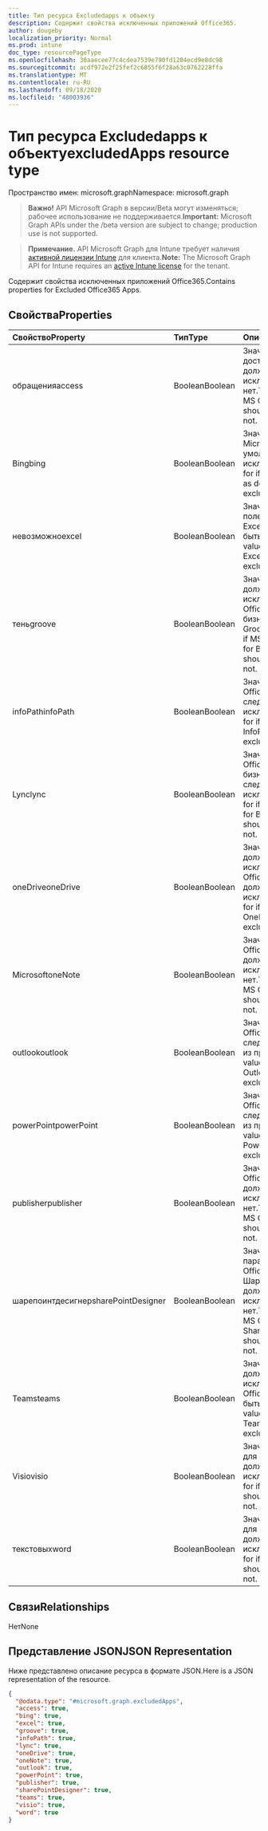 ```yaml
---
title: Тип ресурса Excludedapps к объекту
description: Содержит свойства исключенных приложений Office365.
author: dougeby
localization_priority: Normal
ms.prod: intune
doc_type: resourcePageType
ms.openlocfilehash: 30aaecee77c4cdea7539e790fd1204ecd9e8dc98
ms.sourcegitcommit: acdf972e2f25fef2c6855f6f28a63c0762228ffa
ms.translationtype: MT
ms.contentlocale: ru-RU
ms.lasthandoff: 09/18/2020
ms.locfileid: "48003936"
---
```

# <a name="excludedapps-resource-type"></a><span data-ttu-id="3fedf-103">Тип ресурса Excludedapps к объекту</span><span class="sxs-lookup"><span data-stu-id="3fedf-103">excludedApps resource type</span></span>

<span data-ttu-id="3fedf-104">Пространство имен: microsoft.graph</span><span class="sxs-lookup"><span data-stu-id="3fedf-104">Namespace: microsoft.graph</span></span>

> <span data-ttu-id="3fedf-105">**Важно!** API Microsoft Graph в версии/Beta могут изменяться; рабочее использование не поддерживается.</span><span class="sxs-lookup"><span data-stu-id="3fedf-105">**Important:** Microsoft Graph APIs under the /beta version are subject to change; production use is not supported.</span></span>

> <span data-ttu-id="3fedf-106">**Примечание.** API Microsoft Graph для Intune требует наличия [активной лицензии Intune](https://go.microsoft.com/fwlink/?linkid=839381) для клиента.</span><span class="sxs-lookup"><span data-stu-id="3fedf-106">**Note:** The Microsoft Graph API for Intune requires an [active Intune license](https://go.microsoft.com/fwlink/?linkid=839381) for the tenant.</span></span>

<span data-ttu-id="3fedf-107">Содержит свойства исключенных приложений Office365.</span><span class="sxs-lookup"><span data-stu-id="3fedf-107">Contains properties for Excluded Office365 Apps.</span></span>

## <a name="properties"></a><span data-ttu-id="3fedf-108">Свойства</span><span class="sxs-lookup"><span data-stu-id="3fedf-108">Properties</span></span>
|<span data-ttu-id="3fedf-109">Свойство</span><span class="sxs-lookup"><span data-stu-id="3fedf-109">Property</span></span>|<span data-ttu-id="3fedf-110">Тип</span><span class="sxs-lookup"><span data-stu-id="3fedf-110">Type</span></span>|<span data-ttu-id="3fedf-111">Описание</span><span class="sxs-lookup"><span data-stu-id="3fedf-111">Description</span></span>|
|:---|:---|:---|
|<span data-ttu-id="3fedf-112">обращения</span><span class="sxs-lookup"><span data-stu-id="3fedf-112">access</span></span>|<span data-ttu-id="3fedf-113">Boolean</span><span class="sxs-lookup"><span data-stu-id="3fedf-113">Boolean</span></span>|<span data-ttu-id="3fedf-114">Значение, если доступ к MS Office должен быть исключен или нет.</span><span class="sxs-lookup"><span data-stu-id="3fedf-114">The value for if MS Office Access should be excluded or not.</span></span>|
|<span data-ttu-id="3fedf-115">Bing</span><span class="sxs-lookup"><span data-stu-id="3fedf-115">bing</span></span>|<span data-ttu-id="3fedf-116">Boolean</span><span class="sxs-lookup"><span data-stu-id="3fedf-116">Boolean</span></span>|<span data-ttu-id="3fedf-117">Значение, если Microsoft Search по умолчанию следует исключить.</span><span class="sxs-lookup"><span data-stu-id="3fedf-117">The value for if Microsoft Search as default should be excluded or not.</span></span>|
|<span data-ttu-id="3fedf-118">невозможно</span><span class="sxs-lookup"><span data-stu-id="3fedf-118">excel</span></span>|<span data-ttu-id="3fedf-119">Boolean</span><span class="sxs-lookup"><span data-stu-id="3fedf-119">Boolean</span></span>|<span data-ttu-id="3fedf-120">Значение, заданное в поле IF MS Office Excel, не должно быть исключено.</span><span class="sxs-lookup"><span data-stu-id="3fedf-120">The value for if MS Office Excel should be excluded or not.</span></span>|
|<span data-ttu-id="3fedf-121">тень</span><span class="sxs-lookup"><span data-stu-id="3fedf-121">groove</span></span>|<span data-ttu-id="3fedf-122">Boolean</span><span class="sxs-lookup"><span data-stu-id="3fedf-122">Boolean</span></span>|<span data-ttu-id="3fedf-123">Значение, которое должно быть исключено, если MS Office OneDrive для бизнеса — Groove.</span><span class="sxs-lookup"><span data-stu-id="3fedf-123">The value for if MS Office OneDrive for Business - Groove should be excluded or not.</span></span>|
|<span data-ttu-id="3fedf-124">infoPath</span><span class="sxs-lookup"><span data-stu-id="3fedf-124">infoPath</span></span>|<span data-ttu-id="3fedf-125">Boolean</span><span class="sxs-lookup"><span data-stu-id="3fedf-125">Boolean</span></span>|<span data-ttu-id="3fedf-126">Значение, если MS Office InfoPath следует исключить.</span><span class="sxs-lookup"><span data-stu-id="3fedf-126">The value for if MS Office InfoPath should be excluded or not.</span></span>|
|<span data-ttu-id="3fedf-127">Lync</span><span class="sxs-lookup"><span data-stu-id="3fedf-127">lync</span></span>|<span data-ttu-id="3fedf-128">Boolean</span><span class="sxs-lookup"><span data-stu-id="3fedf-128">Boolean</span></span>|<span data-ttu-id="3fedf-129">Значение, если MS Office Skype для бизнеса — не следует исключать.</span><span class="sxs-lookup"><span data-stu-id="3fedf-129">The value for if MS Office Skype for Business - Lync should be excluded or not.</span></span>|
|<span data-ttu-id="3fedf-130">oneDrive</span><span class="sxs-lookup"><span data-stu-id="3fedf-130">oneDrive</span></span>|<span data-ttu-id="3fedf-131">Boolean</span><span class="sxs-lookup"><span data-stu-id="3fedf-131">Boolean</span></span>|<span data-ttu-id="3fedf-132">Значение, которое должно быть исключено, если MS Office OneDrive должен быть исключен.</span><span class="sxs-lookup"><span data-stu-id="3fedf-132">The value for if MS Office OneDrive should be excluded or not.</span></span>|
|<span data-ttu-id="3fedf-133">Microsoft</span><span class="sxs-lookup"><span data-stu-id="3fedf-133">oneNote</span></span>|<span data-ttu-id="3fedf-134">Boolean</span><span class="sxs-lookup"><span data-stu-id="3fedf-134">Boolean</span></span>|<span data-ttu-id="3fedf-135">Значение, если MS Office OneNote должен быть исключен или нет.</span><span class="sxs-lookup"><span data-stu-id="3fedf-135">The value for if MS Office OneNote should be excluded or not.</span></span>|
|<span data-ttu-id="3fedf-136">outlook</span><span class="sxs-lookup"><span data-stu-id="3fedf-136">outlook</span></span>|<span data-ttu-id="3fedf-137">Boolean</span><span class="sxs-lookup"><span data-stu-id="3fedf-137">Boolean</span></span>|<span data-ttu-id="3fedf-138">Значение, если MS Office Outlook следует исключить из проверки.</span><span class="sxs-lookup"><span data-stu-id="3fedf-138">The value for if MS Office Outlook should be excluded or not.</span></span>|
|<span data-ttu-id="3fedf-139">powerPoint</span><span class="sxs-lookup"><span data-stu-id="3fedf-139">powerPoint</span></span>|<span data-ttu-id="3fedf-140">Boolean</span><span class="sxs-lookup"><span data-stu-id="3fedf-140">Boolean</span></span>|<span data-ttu-id="3fedf-141">Значение, если MS Office PowerPoint следует исключить из проверки.</span><span class="sxs-lookup"><span data-stu-id="3fedf-141">The value for if MS Office PowerPoint should be excluded or not.</span></span>|
|<span data-ttu-id="3fedf-142">publisher</span><span class="sxs-lookup"><span data-stu-id="3fedf-142">publisher</span></span>|<span data-ttu-id="3fedf-143">Boolean</span><span class="sxs-lookup"><span data-stu-id="3fedf-143">Boolean</span></span>|<span data-ttu-id="3fedf-144">Значение, если MS Office Publisher должен быть исключен или нет.</span><span class="sxs-lookup"><span data-stu-id="3fedf-144">The value for if MS Office Publisher should be excluded or not.</span></span>|
|<span data-ttu-id="3fedf-145">шарепоинтдесигнер</span><span class="sxs-lookup"><span data-stu-id="3fedf-145">sharePointDesigner</span></span>|<span data-ttu-id="3fedf-146">Boolean</span><span class="sxs-lookup"><span data-stu-id="3fedf-146">Boolean</span></span>|<span data-ttu-id="3fedf-147">Значение для параметра if MS Office Шарепоинтдесигнер должно быть исключено или нет.</span><span class="sxs-lookup"><span data-stu-id="3fedf-147">The value for if MS Office SharePointDesigner should be excluded or not.</span></span>|
|<span data-ttu-id="3fedf-148">Teams</span><span class="sxs-lookup"><span data-stu-id="3fedf-148">teams</span></span>|<span data-ttu-id="3fedf-149">Boolean</span><span class="sxs-lookup"><span data-stu-id="3fedf-149">Boolean</span></span>|<span data-ttu-id="3fedf-150">Значение, которое должно быть исключено, если MS Office Teams должен быть исключен.</span><span class="sxs-lookup"><span data-stu-id="3fedf-150">The value for if MS Office Teams should be excluded or not.</span></span>|
|<span data-ttu-id="3fedf-151">Visio</span><span class="sxs-lookup"><span data-stu-id="3fedf-151">visio</span></span>|<span data-ttu-id="3fedf-152">Boolean</span><span class="sxs-lookup"><span data-stu-id="3fedf-152">Boolean</span></span>|<span data-ttu-id="3fedf-153">Значение, заданное для if MS Office Visio, должно быть исключено.</span><span class="sxs-lookup"><span data-stu-id="3fedf-153">The value for if MS Office Visio should be excluded or not.</span></span>|
|<span data-ttu-id="3fedf-154">текстовых</span><span class="sxs-lookup"><span data-stu-id="3fedf-154">word</span></span>|<span data-ttu-id="3fedf-155">Boolean</span><span class="sxs-lookup"><span data-stu-id="3fedf-155">Boolean</span></span>|<span data-ttu-id="3fedf-156">Значение, заданное для if MS Office Word, должно быть исключено.</span><span class="sxs-lookup"><span data-stu-id="3fedf-156">The value for if MS Office Word should be excluded or not.</span></span>|

## <a name="relationships"></a><span data-ttu-id="3fedf-157">Связи</span><span class="sxs-lookup"><span data-stu-id="3fedf-157">Relationships</span></span>
<span data-ttu-id="3fedf-158">Нет</span><span class="sxs-lookup"><span data-stu-id="3fedf-158">None</span></span>

## <a name="json-representation"></a><span data-ttu-id="3fedf-159">Представление JSON</span><span class="sxs-lookup"><span data-stu-id="3fedf-159">JSON Representation</span></span>
<span data-ttu-id="3fedf-160">Ниже представлено описание ресурса в формате JSON.</span><span class="sxs-lookup"><span data-stu-id="3fedf-160">Here is a JSON representation of the resource.</span></span>
<!-- {
  "blockType": "resource",
  "@odata.type": "microsoft.graph.excludedApps"
}
-->
``` json
{
  "@odata.type": "#microsoft.graph.excludedApps",
  "access": true,
  "bing": true,
  "excel": true,
  "groove": true,
  "infoPath": true,
  "lync": true,
  "oneDrive": true,
  "oneNote": true,
  "outlook": true,
  "powerPoint": true,
  "publisher": true,
  "sharePointDesigner": true,
  "teams": true,
  "visio": true,
  "word": true
}
```







